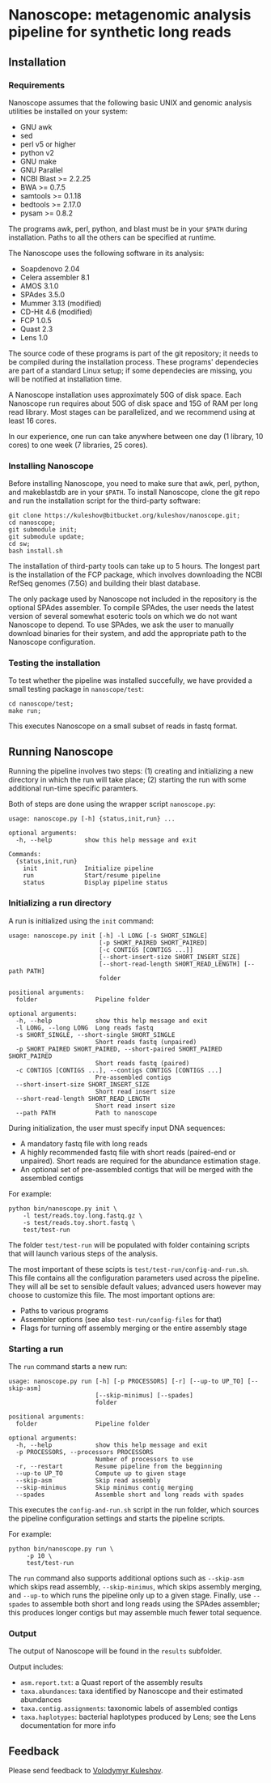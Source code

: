 Nanoscope: metagenomic analysis pipeline for synthetic long reads
================================================================

## Installation

### Requirements

Nanoscope assumes that the following basic UNIX and genomic analysis utilities be installed
on your system:

* GNU awk
* sed
* perl v5 or higher
* python v2
* GNU make
* GNU Parallel
* NCBI Blast >= 2.2.25
* BWA >= 0.7.5
* samtools >= 0.1.18
* bedtools >= 2.17.0
* pysam >= 0.8.2

The programs awk, perl, python, and blast must be in your `$PATH` during installation.
Paths to all the others can be specified at runtime.

The Nanoscope uses the following software in its analysis:

* Soapdenovo 2.04
* Celera assembler 8.1
* AMOS 3.1.0
* SPAdes 3.5.0
* Mummer 3.13 (modified)
* CD-Hit 4.6 (modified)
* FCP 1.0.5
* Quast 2.3
* Lens 1.0

The source code of these programs is part of the git repository;
it needs to be compiled during the installation process.
These programs' dependecies are part of a standard Linux setup;
if some dependecies are missing, you will be notified at installation time.

A Nanoscope installation uses approximately 50G of disk space.
Each Nanoscope run requires about 50G of disk space and 15G of RAM per long read 
library. Most stages can be parallelized, and we recommend using at least
16 cores.

In our experience, one run can take anywhere between one day (1 library, 10 cores) to one week
(7 libraries, 25 cores).

### Installing Nanoscope

Before installing Nanoscope, you need to make sure that
awk, perl, python, and makeblastdb are in your `$PATH`.
To install Nanoscope, clone the git repo and run 
the installation script for the third-party software:

```
git clone https://kuleshov@bitbucket.org/kuleshov/nanoscope.git;
cd nanoscope;
git submodule init;
git submodule update;
cd sw;
bash install.sh
```

The installation of third-party tools can take up to 5 hours.
The longest part is the installation of the FCP package,
which involves downloading the NCBI RefSeq genomes (7.5G)
and building their blast database.

The only package used by Nanoscope not included in the repository is
the optional SPAdes assembler. To compile SPAdes, the user needs the latest
version of several somewhat esoteric tools on which we do not want Nanoscope 
to depend. To use SPAdes, we ask the user to manually download binaries for 
their system, and add the appropriate path to the Nanoscope configuration.

### Testing the installation

To test whether the pipeline was installed succefully, we have provided a small testing package in 
`nanoscope/test`:

```
cd nanoscope/test;
make run;
```

This executes Nanoscope on a small subset of reads in fastq format.

## Running Nanoscope

Running the pipeline involves two steps: (1) creating and initializing
a new directory in which the run will take place; (2) starting the 
run with some additional run-time specific paramters.

Both of steps are done using the wrapper script `nanoscope.py`:

```
usage: nanoscope.py [-h] {status,init,run} ...

optional arguments:
  -h, --help         show this help message and exit

Commands:
  {status,init,run}
    init             Initialize pipeline
    run              Start/resume pipeline
    status           Display pipeline status
```

### Initializing a run directory

A run is initialized using the `init` command:

```
usage: nanoscope.py init [-h] -l LONG [-s SHORT_SINGLE]
                         [-p SHORT_PAIRED SHORT_PAIRED]
                         [-c CONTIGS [CONTIGS ...]]
                         [--short-insert-size SHORT_INSERT_SIZE]
                         [--short-read-length SHORT_READ_LENGTH] [--path PATH]
                         folder

positional arguments:
  folder                Pipeline folder

optional arguments:
  -h, --help            show this help message and exit
  -l LONG, --long LONG  Long reads fastq
  -s SHORT_SINGLE, --short-single SHORT_SINGLE
                        Short reads fastq (unpaired)
  -p SHORT_PAIRED SHORT_PAIRED, --short-paired SHORT_PAIRED SHORT_PAIRED
                        Short reads fastq (paired)
  -c CONTIGS [CONTIGS ...], --contigs CONTIGS [CONTIGS ...]
                        Pre-assembled contigs
  --short-insert-size SHORT_INSERT_SIZE
                        Short read insert size
  --short-read-length SHORT_READ_LENGTH
                        Short read insert size
  --path PATH           Path to nanoscope
```

During initialization, the user must specify input DNA sequences:

* A mandatory fastq file with long reads
* A highly recommended fastq file with short reads (paired-end or unpaired). Short reads are required for the abundance estimation stage.
* An optional set of pre-assembled contigs that will be merged with the assembled contigs

For example:
```
python bin/nanoscope.py init \
    -l test/reads.toy.long.fastq.gz \
    -s test/reads.toy.short.fastq \
    test/test-run
```

The folder `test/test-run` will be populated with folder containing
scripts that will launch various steps of the analysis.

The most important of these scipts is `test/test-run/config-and-run.sh`.
This file contains all the configuration parameters used across the pipeline.
They will all be set to sensible default values; advanced users however may
choose to customize this file. The most important options are:

* Paths to various programs
* Assembler options (see also `test-run/config-files` for that)
* Flags for turning off assembly merging or the entire assembly stage


### Starting a run

The `run` command starts a new run:

```
usage: nanoscope.py run [-h] [-p PROCESSORS] [-r] [--up-to UP_TO] [--skip-asm]
                        [--skip-minimus] [--spades]
                        folder

positional arguments:
  folder                Pipeline folder

optional arguments:
  -h, --help            show this help message and exit
  -p PROCESSORS, --processors PROCESSORS
                        Number of processors to use
  -r, --restart         Resume pipeline from the begginning
  --up-to UP_TO         Compute up to given stage
  --skip-asm            Skip read assembly
  --skip-minimus        Skip minimus contig merging
  --spades              Assemble short and long reads with spades
```

This executes the `config-and-run.sh` script in the run folder,
which sources the pipeline configuration settings and starts 
the pipeline scripts.

For example:
```
python bin/nanoscope.py run \
     -p 10 \
     test/test-run
```

The `run` command also supports additional options such as `--skip-asm` which skips
read assembly, `--skip-minimus`, which skips assembly merging, and `--up-to` which
runs the pipeline only up to a given stage. Finally, use `--spades` to assemble
both short and long reads using the SPAdes assembler; this produces longer contigs
but may assemble much fewer total sequence.

### Output

The output of Nanoscope will be found in the `results` subfolder.

Output includes:

- `asm.report.txt`: a Quast report of the assembly results 
- `taxa.abundances`: taxa identified by Nanoscope and their estimated abundances 
- `taxa.contig.assignments`: taxonomic labels of assembled contigs 
- `taxa.haplotypes`: bacterial haplotypes produced by Lens; see the Lens documentation for more info

## Feedback

Please send feedback to [Volodymyr Kuleshov](http://www.stanford.edu/~kuleshov).
